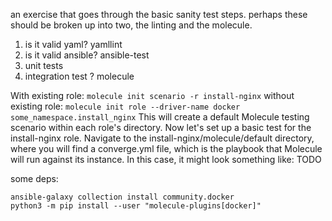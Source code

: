an exercise that goes through the basic sanity test steps. perhaps these should be broken up into two, the linting and the molecule.

1. is it valid yaml? yamllint
2. is it valid ansible? ansible-test
3. unit tests
4. integration test ? molecule


With existing role:
    ```
molecule init scenario -r install-nginx
    ```
without existing role:
    ```
molecule init role --driver-name docker some_namespace.install_nginx
    ```
This will create a default Molecule testing scenario within each role's directory.
Now let's set up a basic test for the install-nginx role.
Navigate to the install-nginx/molecule/default directory, where you will find a converge.yml file, which is the playbook that Molecule will run against its instance. In this case, it might look something like: TODO

some deps:

    ansible-galaxy collection install community.docker
    python3 -m pip install --user "molecule-plugins[docker]"
